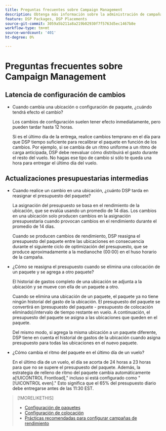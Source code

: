 ```yaml
---
title: Preguntas frecuentes sobre Campaign Management
description: Obtenga más información sobre la administración de campañas, incluido el periodo de latencia para los cambios y lo que sucede cuando realiza cambios en el presupuesto durante un vuelo.
feature: DSP Packages, DSP Placements
source-git-commit: 3059a5b211a8a219b02930f7f5763d5ec1467b8e
workflow-type: tm+mt
source-wordcount: '401'
ht-degree: 0%

---
```


# Preguntas frecuentes sobre Campaign Management

<!-- Most of this information should be moved into the relevant topics (especially editing topics). -->

## Latencia de configuración de cambios

* Cuando cambia una ubicación o configuración de paquete, ¿cuándo tendrá efecto el cambio?

   Los cambios de configuración suelen tener efecto inmediatamente, pero pueden tardar hasta 12 horas.

   Si es el último día de la entrega, realice cambios temprano en el día para que DSP tiempo suficiente para recalibrar el paquete en función de los cambios. Por ejemplo, si se cambia de un ritmo uniforme a un ritmo de carga anticipada, DSP debe reevaluar cómo distribuirá el gasto durante el resto del vuelo. No hagas ese tipo de cambio si sólo te queda una hora para entregar el último día del vuelo.

## Actualizaciones presupuestarias intermedias

* Cuando realice un cambio en una ubicación, ¿cuánto DSP tarda en reasignar el presupuesto del paquete?

   La asignación del presupuesto se basa en el rendimiento de la ubicación, que se evalúa usando un promedio de 14 días. Los cambios en una ubicación solo producen cambios en la asignación presupuestaria cuando provocan cambios en el rendimiento durante el promedio de 14 días.

   Cuando se producen cambios de rendimiento, DSP reasigna el presupuesto del paquete entre las ubicaciones en consecuencia durante el siguiente ciclo de optimización del presupuesto, que se produce aproximadamente a la medianoche (00:00) en el huso horario de la campaña.

* ¿Cómo se reasigna el presupuesto cuando se elimina una colocación de un paquete y se agrega a otro paquete?

   El historial de gastos completo de una ubicación se adjunta a la ubicación y se mueve con ella de un paquete a otro.

   Cuando se elimina una ubicación de un paquete, el paquete ya no tiene ningún historial del gasto de la ubicación. El presupuesto del paquete se convertirá en (presupuesto del paquete - presupuesto de colocación eliminado)/intervalo de tiempo restante en vuelo. A continuación, el presupuesto del paquete se asigna a las ubicaciones que queden en el paquete.

   Del mismo modo, si agrega la misma ubicación a un paquete diferente, DSP tiene en cuenta el historial de gastos de la ubicación cuando asigna presupuesto para todas las ubicaciones en el nuevo paquete.

* ¿Cómo cambia el ritmo del paquete en el último día de un vuelo?

   En el último día de un vuelo, el día se acorta de 24 horas a 23 horas para que no se supere el presupuesto del paquete. Además, la estrategia de relleno de ritmo del paquete cambia automáticamente a[!UICONTROL Frontload],&quot; incluso si está configurado como &quot;[!UICONTROL even].&quot; Esto significa que el 65% del presupuesto diario debe entregarse antes de las 11:30 EST.

>[!MORELIKETHIS]
>
>* [Configuración de paquetes](/help/dsp/campaign-management/packages/package-settings.md)
>* [Configuración de colocación](/help/dsp/campaign-management/placements/placement-settings.md)
>* [Prácticas recomendadas para configurar campañas de rendimiento](/help/dsp/optimization/campaign-best-practices-performance.md)

